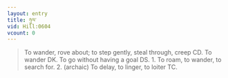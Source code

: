 ```yaml
---
layout: entry
title: ཉུལ་
vid: Hill:0604
vcount: 0
---
```

> To wander, rove about; to step gently, steal through, creep CD\. To wander DK\. To go without having a goal DS\. 1\. To roam, to wander, to search for\. 2\. (archaic) To delay, to linger, to loiter TC\.


